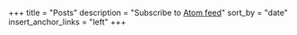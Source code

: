 +++
title = "Posts"
description = "Subscribe to [Atom feed](/posts/atom.xml)"
sort_by = "date"
insert_anchor_links = "left"
+++
